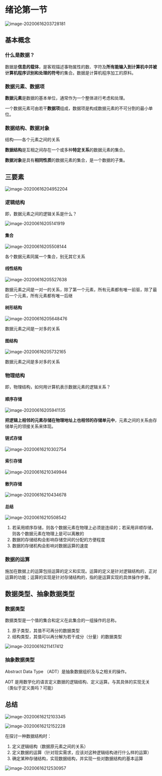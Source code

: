 # 绪论第一节

![image-20200616203728181](https://i.loli.net/2020/08/07/PBhKk5iwL8gaGbt.jpg)

## 基本概念

### 什么是数据？

数据是**信息的载体**，是客观描述事物属性的数、字符及**所有能输入到计算机中并被计算机程序识别和处理的符号**的集合。数据是计算机程序加工的原料。

### 数据元素、数据项

**数据元素**是数据的基本单位，通常作为一个整体进行考虑和处理。

一个数据元素可由若干**数据项**组成，数据项是构成数据元素的不可分割的最小单位。

### 数据结构、数据对象

结构——各个元素之间的关系

**数据结构**是互相之间存在一个或多种**特定关系**的数据元素的集合。

**数据对象**是具有**相同性质**的数据元素的集合，是一个数据的子集。

## 三要素

![image-20200616204952204](https://i.loli.net/2020/08/07/rWEiZ2XMbsIGyoD.jpg)

### 逻辑结构

即，数据元素之间的逻辑关系是什么？

![image-20200616205141919](https://i.loli.net/2020/08/07/EZ83529bnQkDNzO.jpg)

#### 集合

![image-20200616205508144](https://i.loli.net/2020/08/07/n8m43iLsbGChX5N.jpg)

各个数据元素同属一个集合，别无其它关系

#### 线性结构

![image-20200616205527638](https://i.loli.net/2020/08/07/zos3WDcX9C5haLe.jpg)

数据元素之间是一对一的关系，除了第一个元素，所有元素都有唯一前驱，除了最后一个元素，所有元素都有唯一后继

#### 树形结构

![image-20200616205648476](https://i.loli.net/2020/08/07/zlEnjuJWhtYGUM1.jpg)

数据元素之间是一对多的关系

#### 图结构

![image-20200616205732165](https://i.loli.net/2020/08/07/jeRWd17IoPBAb4J.jpg)

数据元素之间是多对多的关系

### 物理结构

即，物理结构，如何用计算机表示数据元素的逻辑关系？

#### 顺序存储

![image-20200616205941135](https://i.loli.net/2020/08/07/pZIlynioux7fXqd.jpg)

**把逻辑上相邻的元素存储在物理地址上也相邻的存储单元中**，元素之间的关系由存储单元的领接关系来体现。

#### 链式存储

![image-20200616210302754](https://i.loli.net/2020/08/07/6zBZH9SmRPCKLgO.jpg)

#### 索引存储

![image-20200616210349944](https://i.loli.net/2020/08/07/hfeVMZjCAsc9z4B.jpg)

#### 散列存储

![image-20200616210434678](https://i.loli.net/2020/08/07/1S4aM6eX3HIJQ5W.jpg)

#### 总结

![image-20200616210508542](https://i.loli.net/2020/08/07/RhjitqP8ozMWx5N.jpg)

1. 若采用顺序存储，则各个数据元素在物理上必须是连续的；若采用非顺存储，则各个数据元素在物理上是可以离散的
2. 数据的存储结构会影响存储空间的分配的方便程度
3. 数据的存储机构会影响对数据运算的速度

### 数据的运算

施加在数据上的运算包括运算的定义和实现。运算的定义是针对逻辑结构的，正对运算的功能；运算的实现是针对存储结构的，指的是运算实现的具体操作步骤。

## 数据类型、抽象数据类型

### 数据类型

数据类型是一个值的集合和定义在此集合的一组操作的总称。

1. 原子类型，其值不可再分的数据类型
2. 结构类型，其值可以再分解为若干成分（分量）的数据类型

![image-20200616211417412](https://i.loli.net/2020/08/07/usmEx5dbt7vqkwL.jpg)

### 抽象数据类型

Abstract Data Type （ADT）是抽象数据组织及与之相关的操作。

ADT 是用数学化的语言定义数据的逻辑结构、定义运算。与其具体的实现无关（类似于定义类吗？可能）

## 总结

![image-20200616212103345](https://i.loli.net/2020/08/07/Ro3jqtSZBpxbW6h.jpg)

![image-20200616212152228](https://i.loli.net/2020/08/07/iSFpcodY9hyOAZw.jpg)

在探讨一种数据结构时：

1. 定义逻辑结构（数据原元素之间的关系）
2. 定义数据的运算（针对现实需求，应该对这种逻辑结构进行什么样的运算）
3. 确定某种存储结构，实现数据结构，并实现一些对数据结构的基本运算

![image-20200616212530957](https://i.loli.net/2020/08/07/WXqTNDHtzApMclj.jpg)

